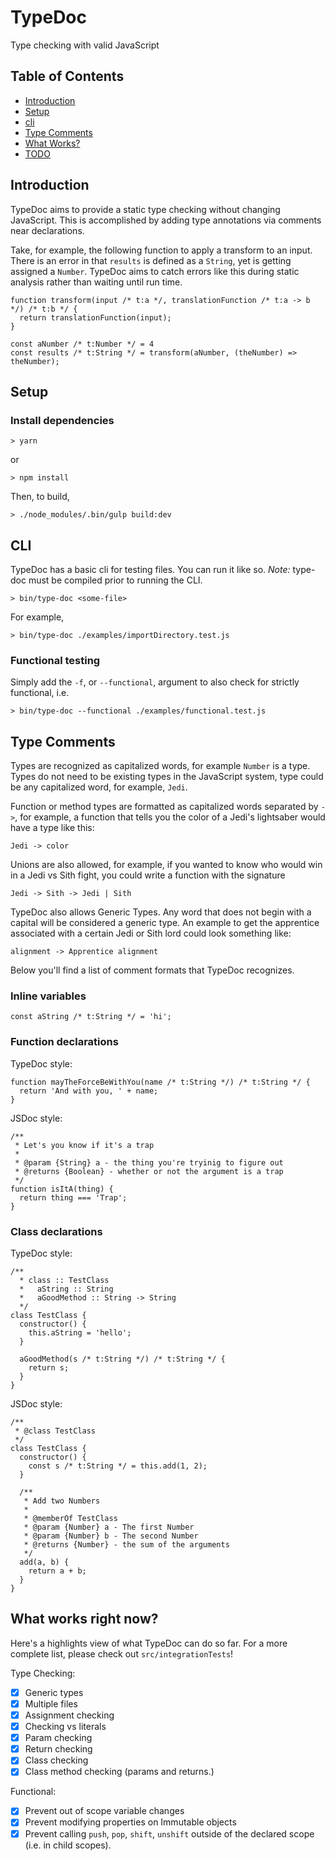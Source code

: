 # TypeDoc

Type checking with valid JavaScript

## Table of Contents
- [Introduction](#introduction)
- [Setup](#setup)
- [cli](#cli)
- [Type Comments](#type-comments)
- [What Works?](#what-works-right-now)
- [TODO](#todo)

## Introduction
TypeDoc aims to provide a static type checking without changing JavaScript. This is accomplished by adding type annotations via comments near declarations.

Take, for example, the following function to apply a transform to an input. There is an error in that `results` is defined as a `String`, yet is getting assigned a `Number`. TypeDoc aims to catch errors like this during static analysis rather than waiting until run time.

```
function transform(input /* t:a */, translationFunction /* t:a -> b */) /* t:b */ {
  return translationFunction(input);
}

const aNumber /* t:Number */ = 4
const results /* t:String */ = transform(aNumber, (theNumber) => theNumber);

```

## Setup

### Install dependencies
```
> yarn
```
or
```
> npm install
```

Then, to build,

```
> ./node_modules/.bin/gulp build:dev
```

## CLI
TypeDoc has a basic cli for testing files. You can run it like so. _Note:_ type-doc must be compiled prior to running the CLI.
```
> bin/type-doc <some-file>
```

For example,
```
> bin/type-doc ./examples/importDirectory.test.js
```

### Functional testing
Simply add the `-f`, or `--functional`, argument to also check for strictly functional, i.e.

```
> bin/type-doc --functional ./examples/functional.test.js
```

## Type Comments
Types are recognized as capitalized words, for example `Number` is a type. Types do not need to be existing types in the JavaScript system, type could be any capitalized word, for example, `Jedi`.

Function or method types are formatted as capitalized words separated by `->`, for example, a function that tells you the color of a Jedi's lightsaber would have a type like this:
```
Jedi -> color
```

Unions are also allowed, for example, if you wanted to know who would win in a Jedi vs Sith fight, you could write a function with the signature
```
Jedi -> Sith -> Jedi | Sith
```

TypeDoc also allows Generic Types. Any word that does not begin with a capital will be considered a generic type. An example to get the apprentice associated with a certain Jedi or Sith lord could look something like:
```
alignment -> Apprentice alignment
```

Below you'll find a list of comment formats that TypeDoc recognizes.

### Inline variables
```
const aString /* t:String */ = 'hi';
```

### Function declarations
TypeDoc style:
```
function mayTheForceBeWithYou(name /* t:String */) /* t:String */ {
  return 'And with you, ' + name;
}
```
JSDoc style:
```
/**
 * Let's you know if it's a trap
 *
 * @param {String} a - the thing you're tryinig to figure out
 * @returns {Boolean} - whether or not the argument is a trap
 */
function isItA(thing) {
  return thing === 'Trap';
}
```

### Class declarations
TypeDoc style:
```
/**
  * class :: TestClass
  *   aString :: String
  *   aGoodMethod :: String -> String
  */
class TestClass {
  constructor() {
    this.aString = 'hello';
  }

  aGoodMethod(s /* t:String */) /* t:String */ {
    return s;
  }
}
```

JSDoc style:
```
/**
 * @class TestClass
 */
class TestClass {
  constructor() {
    const s /* t:String */ = this.add(1, 2);
  }

  /**
   * Add two Numbers
   *
   * @memberOf TestClass
   * @param {Number} a - The first Number
   * @param {Number} b - The second Number
   * @returns {Number} - the sum of the arguments
   */
  add(a, b) {
    return a + b;
  }
}
```

## What works right now?
Here's a highlights view of what TypeDoc can do so far. For a more complete list, please check out `src/integrationTests`!

Type Checking:

- [x] Generic types
- [x] Multiple files
- [x] Assignment checking
- [x] Checking vs literals
- [x] Param checking
- [x] Return checking
- [x] Class checking
- [x] Class method checking (params and returns.)

Functional:

- [x] Prevent out of scope variable changes
- [x] Prevent modifying properties on Immutable objects
- [x] Prevent calling `push`, `pop`, `shift`, `unshift` outside of the declared scope (i.e. in child scopes).
